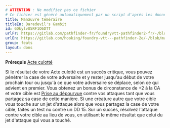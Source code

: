 ```yaml
---
# ATTENTION : Ne modifiez pas ce fichier
# Ce fichier est généré automatiquement par un script d'après les données du module Foundry VTT officiel et de sa traduction
title: Manœuvre téméraire
titleEn: Daredevil's Gambit
id: 6DkylvU5RF1O6DTT
urlFr: https://gitlab.com/pathfinder-fr/foundryvtt-pathfinder2-fr/-/blob/master/data/feats/6DkylvU5RF1O6DTT.htm
urlEn: https://gitlab.com/hooking/foundry-vtt---pathfinder-2e/-/blob/master/packs/data/feats.db/daredevil-s-gambit.json
group: feats
layout: dons
---
```

**Prérequis** [Acte culotté](acte-culotté.md)

Si le résultat de votre Acte culotté est un succès critique, vous pouvez pénétrer la case de votre adversaire et y rester jusqu'au début de votre prochain tour ou jusqu'à ce que votre adversaire se déplace, selon ce qui advient en premier. Vous obtenez un bonus de circonstance de +2 à la CA et votre cible est [Prise au dépourvue](../conditions/pris-au-dépourvu.md) contre vos attaques tant que vous partagez sa case de cette manière. Si une créature autre que votre cible vous touche sur un jet d'attaque alors que vous partagez la case de votre cible, faites un test nu contre un DD 15. Sur un succès, résolvez l'attaque contre votre cible au lieu de vous, en utilisant le même résultat que celui du jet d'attaque qui vous a touché.


